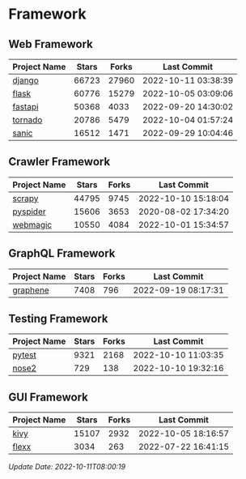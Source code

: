 # Framework

## Web Framework
| Project Name | Stars | Forks | Last Commit |
| ------------ | ----- | ----- | ----------- |
| [django](https://github.com/django/django) | 66723 | 27960 | 2022-10-11 03:38:39 |
| [flask](https://github.com/pallets/flask) | 60776 | 15279 | 2022-10-05 03:09:06 |
| [fastapi](https://github.com/tiangolo/fastapi) | 50368 | 4033 | 2022-09-20 14:30:02 |
| [tornado](https://github.com/tornadoweb/tornado) | 20786 | 5479 | 2022-10-04 01:57:24 |
| [sanic](https://github.com/sanic-org/sanic) | 16512 | 1471 | 2022-09-29 10:04:46 |

## Crawler Framework
| Project Name | Stars | Forks | Last Commit |
| ------------ | ----- | ----- | ----------- |
| [scrapy](https://github.com/scrapy/scrapy) | 44795 | 9745 | 2022-10-10 15:18:04 |
| [pyspider](https://github.com/binux/pyspider) | 15606 | 3653 | 2020-08-02 17:34:20 |
| [webmagic](https://github.com/code4craft/webmagic) | 10550 | 4084 | 2022-10-01 15:34:57 |

## GraphQL Framework
| Project Name | Stars | Forks | Last Commit |
| ------------ | ----- | ----- | ----------- |
| [graphene](https://github.com/graphql-python/graphene) | 7408 | 796 | 2022-09-19 08:17:31 |

## Testing Framework
| Project Name | Stars | Forks | Last Commit |
| ------------ | ----- | ----- | ----------- |
| [pytest](https://github.com/pytest-dev/pytest) | 9321 | 2168 | 2022-10-10 11:03:35 |
| [nose2](https://github.com/nose-devs/nose2) | 729 | 138 | 2022-10-10 19:32:16 |

## GUI Framework
| Project Name | Stars | Forks | Last Commit |
| ------------ | ----- | ----- | ----------- |
| [kivy](https://github.com/kivy/kivy) | 15107 | 2932 | 2022-10-05 18:16:57 |
| [flexx](https://github.com/flexxui/flexx) | 3034 | 263 | 2022-07-22 16:41:15 |

*Update Date: 2022-10-11T08:00:19*